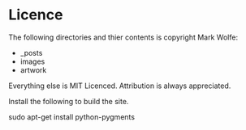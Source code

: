 Licence
=======

The following directories and thier contents is copyright Mark Wolfe:

* \_posts
* images
* artwork

Everything else is MIT Licenced. Attribution is always appreciated.

Install the following to build the site.

sudo apt-get install python-pygments

